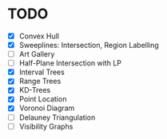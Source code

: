 # TODO
- [x] Convex Hull
- [x] Sweeplines: Intersection, Region Labelling
- [ ] Art Gallery
- [ ] Half-Plane Intersection with LP
- [x] Interval Trees
- [x] Range Trees
- [x] KD-Trees
- [x] Point Location
- [x] Voronoi Diagram
- [ ] Delauney Triangulation
- [ ] Visibility Graphs
